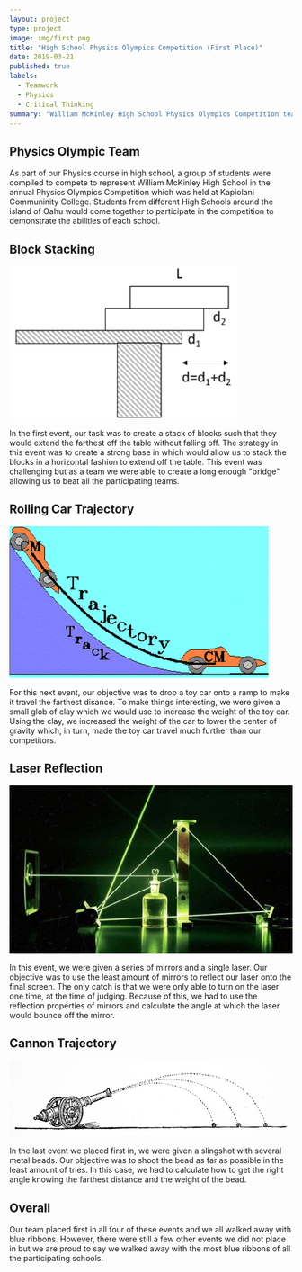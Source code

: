 ```yaml
---
layout: project
type: project
image: img/first.png
title: "High School Physics Olympics Competition (First Place)"
date: 2019-03-21
published: true
labels:
  - Teamwork
  - Physics
  - Critical Thinking
summary: "William McKinley High School Physics Olympics Competition team wins first in four events"
---
```


## Physics Olympic Team

As part of our Physics course in high school, a group of students were compiled to compete to represent William McKinley High School in the annual Physics Olympics Competition which was held at Kapiolani Communinity College. Students from different High Schools around the island of Oahu would come together to participate in the competition to demonstrate the abilities of each school.

## Block Stacking

<img class="img-fluid" src="../img/physicso1.png">

In the first event, our task was to create a stack of blocks such that they would extend the farthest off the table without falling off. The strategy in this event was to create a strong base in which would allow us to stack the blocks in a horizontal fashion to extend off the table. This event was challenging but as a team we were able to create a long enough "bridge" allowing us to beat all the participating teams.

## Rolling Car Trajectory

<img class="img-fluid" src="../img/physicso2.png">

For this next event, our objective was to drop a toy car onto a ramp to make it travel the farthest disance. To make things interesting, we were given a small glob of clay which we would use to increase the weight of the toy car. Using the clay, we increased the weight of the car to lower the center of gravity which, in turn, made the toy car travel much further than our competitors.

## Laser Reflection

<img class="img-fluid" src="../img/physicso3.png">

In this event, we were given a series of mirrors and a single laser. Our objective was to use the least amount of mirrors to reflect our laser onto the final screen. The only catch is that we were only able to turn on the laser one time, at the time of judging. Because of this, we had to use the reflection properties of mirrors and calculate the angle at which the laser would bounce off the mirror.

## Cannon Trajectory

<img class="img-fluid" src="../img/physicso4.png">

In the last event we placed first in, we were given a slingshot with several metal beads. Our objective was to shoot the bead as far as possible in the least amount of tries. In this case, we had to calculate how to get the right angle knowing the farthest distance and the weight of the bead.

## Overall

Our team placed first in all four of these events and we all walked away with blue ribbons. However, there were still a few other events we did not place in but we are proud to say we walked away with the most blue ribbons of all the participating schools.
